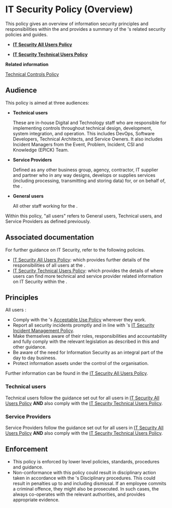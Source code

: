 # IT Security Policy \(Overview\)

This policy gives an overview of information security principles and responsibilities within the and provides a summary of the 's related security policies and guides.

<a name="[it-security-all-users-policy](it-security-all-users-policy.md)"></a>

-   **[IT Security All Users Policy](it-security-all-users-policy.md)**  

<a name="[it-security-technical-users-policy](it-security-technical-users-policy.md)"></a>

-   **[IT Security Technical Users Policy](it-security-technical-users-policy.md)**  


**Related information**  


[Technical Controls Policy](technical-controls-policy.md)

## Audience

This policy is aimed at three audiences:

<a name="technical-users"></a>

-   **Technical users**

    These are in-house Digital and Technology staff who are responsible for implementing controls throughout technical design, development, system integration, and operation. This includes DevOps, Software Developers, Technical Architects, and Service Owners. It also includes Incident Managers from the Event, Problem, Incident, CSI and Knowledge \(EPICK\) Team.

<a name="service-providers"></a>

-   **Service Providers**

    Defined as any other business group, agency, contractor, IT supplier and partner who in any way designs, develops or supplies services \(including processing, transmitting and storing data\) for, or on behalf of, the .

<a name="general-users"></a>

-   **General users**

    All other staff working for the .


Within this policy, "all users" refers to General users, Technical users, and Service Providers as defined previously.

## Associated documentation

For further guidance on IT Security, refer to the following policies.

-   [IT Security All Users Policy](it-security-all-users-policy.md): which provides further details of the responsibilities of all users at the .
-   [IT Security Technical Users Policy](it-security-technical-users-policy.md): which provides the details of where users can find more technical and service provider related information on IT Security within the .

## Principles

All users :

-   Comply with the 's [Acceptable Use Policy](acceptable-use-policy.md) wherever they work.
-   Report all security incidents promptly and in line with 's [IT Security Incident Management Policy](it-security-incident-management-policy.md).
-   Make themselves aware of their roles, responsibilities and accountability and fully comply with the relevant legislation as described in this and other guidance.
-   Be aware of the need for Information Security as an integral part of the day to day business.
-   Protect information assets under the control of the organisation.

Further information can be found in the [IT Security All Users Policy](it-security-all-users-policy.md).

### Technical users

Technical users follow the guidance set out for all users in [IT Security All Users Policy](it-security-all-users-policy.md) **AND** also comply with the [IT Security Technical Users Policy](it-security-technical-users-policy.md).

### Service Providers

Service Providers follow the guidance set out for all users in [IT Security All Users Policy](it-security-all-users-policy.md) **AND** also comply with the [IT Security Technical Users Policy](it-security-technical-users-policy.md).

## Enforcement

-   This policy is enforced by lower level policies, standards, procedures and guidance.
-   Non-conformance with this policy could result in disciplinary action taken in accordance with the 's Disciplinary procedures. This could result in penalties up to and including dismissal. If an employee commits a criminal offence, they might also be prosecuted. In such cases, the always co-operates with the relevant authorities, and provides appropriate evidence.

